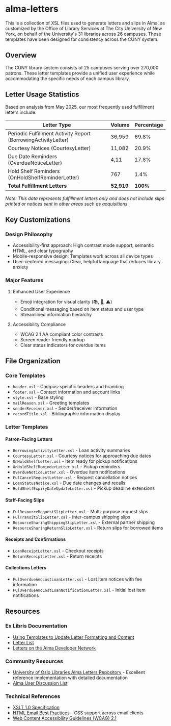 # alma-letters

This is a collection of XSL files used to generate letters and slips in Alma, as customized by the Office of Library Services at The City University of New York, on behalf of the University's 31 libraries across 26 campuses. These templates have been designed for consistency across the CUNY system.

## Overview
The CUNY library system consists of 25 campuses serving over 270,000 patrons. These letter templates provide a unified user experience while accommodating the specific needs of each campus library.

## Letter Usage Statistics
Based on analysis from May 2025, our most frequently used fulfillment letters include:

|Letter Type|Volume|Percentage|
|-|-|-|
|Periodic Fulfillment Activity Report (BorrowingActivityLetter)|36,959|69.8%|
|Courtesy Notices (CourtesyLetter)|11,082|20.9%|
|Due Date Reminders (OverdueNoticeLetter)|4,11|17.8%|
|Hold Shelf Reminders (OnHoldShelfReminderLetter)|767|1.4%|
|**Total Fulfillment Letters**|**52,919**|**100%**|

*Note: This data represents fulfillment letters only and does not include slips printed or notices sent in other areas such as acquisitions.*

## Key Customizations

### Design Philosophy
* Accessibility-first approach: High contrast mode support, semantic HTML, and clear typography
* Mobile-responsive design: Templates work across all device types
* User-centered messaging: Clear, helpful language that reduces library anxiety

### Major Features
1. Enhanced User Experience

    * Emoji integration for visual clarity (📚, 🚚, ⚠️)
    * Conditional messaging based on item status and user type
    * Streamlined information hierarchy

3. Accessibility Compliance

    * WCAG 2.1 AA compliant color contrasts
    * Screen reader friendly markup
    * Clear status indicators for overdue items

## File Organization

### Core Templates
* `header.xsl` - Campus-specific headers and branding
* `footer.xsl` - Contact information and account links
* `style.xsl` - Base styling
* `mailReason.xsl` - Greeting templates
* `senderReceiver.xsl` - Sender/receiver information
* `recordTitle.xsl` - Bibliographic information display

### Letter Templates

#### Patron-Facing Letters

* `BorrowingActivityLetter.xsl` - Loan activity summaries
* `CourtesyLetter.xsl` - Courtesy notices for approaching due dates
* `OnHoldShelfLetter.xsl` - Item ready for pickup notifications
* `OnHoldShelfReminderLetter.xsl` - Pickup reminders
* `OverdueNoticeLetter.xsl` - Overdue item notifications
* `FulCancelRequestLetter.xsl` - Request cancellation notices
* `LoanStatusNotice.xsl` - Due date changes and recalls
* `HoldShelfExpiryDateUpdateLetter.xsl` - Pickup deadline extensions

#### Staff-Facing Slips

* `FulResourceRequestSlipLetter.xsl` - Multi-purpose request slips
* `FulTransitSlipLetter.xsl` - Inter-campus shipping slips
* `ResourceSharingShippingSlipLetter.xsl` - External partner shipping
* `ResourceSharingReturnSlipLetter.xsl` - Return slips for borrowed items

#### Receipts and Confirmations

* `LoanReceiptLetter.xsl` - Checkout receipts
* `ReturnReceiptLetter.xsl` - Return receipts

#### Collections Letters

* `FulOverdueAndLostLoanLetter.xsl` - Lost item notices with fee information
* `FulOverdueAndLostLoanNotificationLetter.xsl` - Initial lost item notifications

## Resources

### Ex Libris Documentation
* [Using Templates to Update Letter Formatting and Content](https://knowledge.exlibrisgroup.com/Alma/Product_Documentation/010Alma_Online_Help_(English)/050Administration/050Configuring_General_Alma_Functions/070Configuring_Alma_Letters#Using_Templates_to_Update_Letter_Formatting_and_Content)
* [Letter List](https://knowledge.exlibrisgroup.com/Alma/Product_Documentation/010Alma_Online_Help_(English)/050Administration/050Configuring_General_Alma_Functions/070Configuring_Alma_Letters#Letter_List)
* [Letters on the Alma Developer Network](https://developers.exlibrisgroup.com/?s=letters)

### Community Resources

* [University of Oslo Libraries Alma Letters Repository](https://github.com/uio-library/alma-letters-ubo) - Excellent reference implementation with detailed documentation
* [Alma User Discussion List](https://exlibrisusers.org/postorius/lists/alma.exlibrisusers.org/)

### Technical References

* [XSLT 1.0 Specification](https://www.w3.org/TR/xslt-10/)
* [HTML Email Best Practices](https://www.campaignmonitor.com/css/) - CSS support across email clients
* [Web Content Accessibility Guidelines (WCAG) 2.1](https://www.w3.org/WAI/WCAG21/quickref/)
